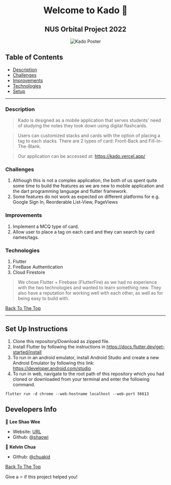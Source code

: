 <h1 align="center" id="top">Welcome to Kado 👋</h1>
<h2 align="center" id="top">NUS Orbital Project 2022</h2>

<p align="center">
	<img src="https://i.ibb.co/W35FYxD/Kado-Poster.png" alt="Kado Poster">
</p>

## Table of Contents

- [Description](#description)
- [Challenges](#challenges)
- [Improvements](#improvements)
- [Technologies](#technologies)
- [Setup](#set-up-instructions)

---

### Description

> Kado is designed as a mobile application that serves students' need of studying the notes they took down using digital flashcards.

> Users can customized stacks and cards with the option of placing a tag to each stacks. There are 2 types of card: Front-Back and Fill-In-The-Blank.

> Our application can be accessed at: <https://kado.vercel.app/>

### Challenges

1. Although this is not a complex application, the both of us spent quite some time to build the features as we are new to mobile application and the dart programming language and flutter framework.
2. Some features do not work as expected on different platforms for e.g. Google Sign In, Reorderable List-View, PageViews

### Improvements

1. Implement a MCQ type of card.
2. Allow user to place a tag on each card and they can search by card names/tags.

### Technologies

1. Flutter
2. FireBase Authentication
3. Cloud Firestore

> We chose Flutter + Firebase (FlutterFire) as we had no experience with the two technologies and wanted to learn something new. They also have a reputation for working well with each other, as well as for being easy to build with.

[Back To The Top](#top)

---

## Set Up Instructions

1. Clone this repository/Download as zipped file.
2. Install Flutter by following the instructions in <https://docs.flutter.dev/get-started/install>
3. To run in an android emulator, install Android Studio and create a new Android Emulator by following this link: <https://developer.android.com/studio>
4. To run in web, navigate to the root path of this repository which you had cloned or downloaded from your terminal and enter the following command.

```
flutter run -d chrome --web-hostname localhost --web-port 56613
```

## Developers Info

👤 **Lee Shao Wee**

- Website: [URL](https://leeshaowee.netlify.app/)
- Github: [@shaowi](https://github.com/shao4321)

👤 **Kelvin Chua**

- Github: [@chuakid](https://github.com/chuakid)

[Back To The Top](#top)

Give a ⭐️ if this project helped you!
